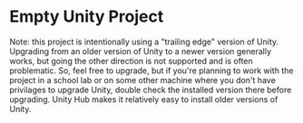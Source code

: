 # Empty Unity Project

Note: this project is intentionally using a "trailing edge" version of Unity. Upgrading from an older version of Unity to a newer version generally works, but going the other direction is not supported and is often problematic. So, feel free to upgrade, but if you're planning to work with the project in a school lab or on some other machine where you don't have privilages to upgrade Unity, double check the installed version there before upgrading. Unity Hub makes it relatively easy to install older versions of Unity.
